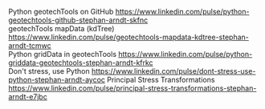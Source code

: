 Python geotechTools on GitHub
https://www.linkedin.com/pulse/python-geotechtools-github-stephan-arndt-skfnc  
geotechTools mapData (kdTree)
https://www.linkedin.com/pulse/geotechtools-mapdata-kdtree-stephan-arndt-tcmwc  
Python gridData in geotechTools
https://www.linkedin.com/pulse/python-griddata-geotechtools-stephan-arndt-kfrkc  
Don't stress, use Python
https://www.linkedin.com/pulse/dont-stress-use-python-stephan-arndt-aycoc
Principal Stress Transformations
https://www.linkedin.com/pulse/principal-stress-transformations-stephan-arndt-e7jbc
